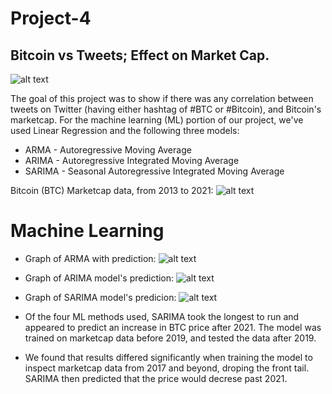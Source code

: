 # Project-4
## Bitcoin vs Tweets; Effect on Market Cap. 

![alt text](https://github.com/agarcia0991/Project-4/blob/master/Resources/pexels-david-mcbee-730564.jpg?raw=true)

The goal of this project was to show if there was any correlation between tweets on Twitter (having either hashtag of #BTC or #Bitcoin), and Bitcoin's marketcap. For the machine learning (ML) portion of our project, we've used Linear Regression and the following three models:
* ARMA - Autoregressive Moving Average
* ARIMA - Autoregressive Integrated Moving Average
* SARIMA - Seasonal Autoregressive Integrated Moving Average

Bitcoin (BTC) Marketcap data, from 2013 to 2021:
![alt text](https://github.com/agarcia0991/Project-4/blob/master/Images/all_data.PNG?raw=true)

# Machine Learning 

* Graph of ARMA with prediction:
![alt text](https://github.com/agarcia0991/Project-4/blob/master/Images/Predictions.PNG?raw=true)

* Graph of ARIMA model's prediction:
![alt text](https://github.com/agarcia0991/Project-4/blob/master/Images/ARIMA.PNG?raw=true)

* Graph of SARIMA model's predicion:
![alt text](https://github.com/agarcia0991/Project-4/blob/master/Images/SARIMA.PNG?raw=true)

* Of the four ML methods used, SARIMA took the longest to run and appeared to predict an increase in BTC price after 2021. The model was trained on marketcap data before 2019,
and tested the data after 2019. 

* We found that results differed significantly when training the model to inspect marketcap data from 2017 and beyond, droping the front tail. 
SARIMA then predicted that the price would decrese past 2021. 
